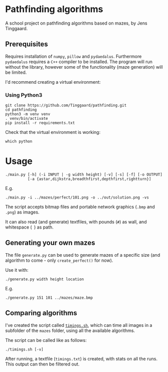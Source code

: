 # Pathfinding algorithms
A school project on pathfinding algorithms based on mazes, by Jens Tinggaard.

## Prerequisites
Requires installation of `numpy`, `pillow` and `pydaedalus`.
Furthermore `pydaedalus` requires a `C++` compiler to be installed.
The program will run without the library, however some of the functionality (maze generation) will be limited.


I'd recommend creating a virtual environment:

### Using Python3
```shell
git clone https://github.com/Tinggaard/pathfinding.git
cd pathfinding
python3 -m venv venv
. venv/bin/activate
pip install -r requirements.txt
```

Check that the virtual environment is working:
```shell
which python
```

# Usage
```shell
./main.py [-h] (-i INPUT | -g width height) [-v] [-s] [-f] [-o OUTPUT]
          [-a {astar,dijkstra,breadthfirst,depthfirst,rightturn}]
```
E.g.
```shell
./main.py -i ../mazes/perfect/101.png -o ../out/solution.png -vs
```

The script accepts bitmap files and portable network graphics (`.bmp` and `.png`) as images.

It can also read (and generate) textfiles, with pounds (`#`) as wall, and whitespace (` `) as path.

## Generating your own mazes
The file `generate.py` can be used to generate mazes of a specific size (and algorithm to come - only `create_perfect()` for now).

Use it with:
```shell
./generate.py width height location
```
E.g.
```shell
./generate.py 151 101 ../mazes/maze.bmp
```

## Comparing algorithms
I've created the script called [`timings.sh`](https://github.com/Tinggaard/pathfinding/blob/master/timer.sh), which can time all images in a subfolder of the `mazes` folder, using all the available algorithms.

The script can be called like as follows:
```shell
./timings.sh [-v]
```
After running, a textfile (`timings.txt`) is created, with stats on all the runs. This output can then be filtered out.
